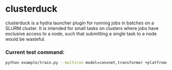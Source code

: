 # clusterduck

clusterduck is a hydra launcher plugin for running jobs in batches on a SLURM cluster. It is intended for small tasks on clusters where jobs have exclusive access to a node, such that submitting a single task to a node would be wasteful.

### Current test command:
```bash
python example/train.py --multirun model=convnet,transformer +platfrom=horeka
```

